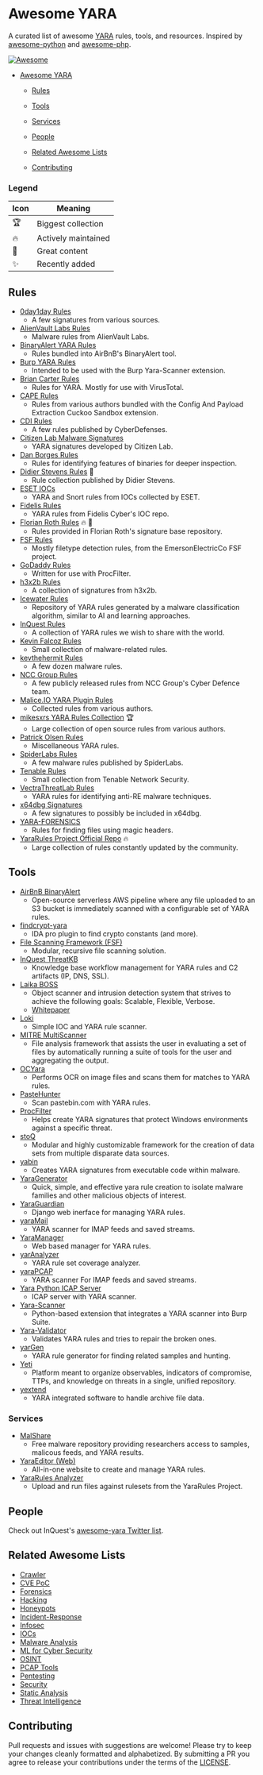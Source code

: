 # Awesome YARA

A curated list of awesome [YARA](https://virustotal.github.io/yara/) rules, tools,
and resources. Inspired by [awesome-python](https://github.com/vinta/awesome-python)
and [awesome-php](https://github.com/ziadoz/awesome-php).


[![Awesome](https://cdn.rawgit.com/sindresorhus/awesome/d7305f38d29fed78fa85652e3a63e154dd8e8829/media/badge.svg)](https://github.com/sindresorhus/awesome)

- [Awesome YARA](#awesome-yara)
   
    - [Rules](#rules)
   
    - [Tools](#tools)
       
    - [Services](#services)
   
    - [People](#people)
   
    - [Related Awesome Lists](#related-awesome-lists)
   
    - [Contributing](#contributing)

### Legend

| Icon | Meaning |
|---|---|
| :trophy: | Biggest collection |
| :fire: | Actively maintained |
| :gem: | Great content |
| :sparkles: | Recently added |

## Rules

* [0day1day Rules](https://github.com/0day1day/yarasigs)
    - A few signatures from various sources.
* [AlienVault Labs Rules](https://github.com/jaimeblasco/AlienvaultLabs/tree/master/malware_analysis)
    - Malware rules from AlienVault Labs.
* [BinaryAlert YARA Rules](https://github.com/airbnb/binaryalert/tree/master/rules)
    - Rules bundled into AirBnB's BinaryAlert tool.
* [Burp YARA Rules](https://github.com/codewatchorg/Burp-Yara-Rules)
    - Intended to be used with the Burp Yara-Scanner extension.
* [Brian Carter Rules](https://github.com/carterb/yararules)
    - Rules for YARA. Mostly for use with VirusTotal.
* [CAPE Rules](https://github.com/ctxis/CAPE/tree/master/data/yara/CAPE)
    - Rules from various authors bundled with the Config And Payload Extraction Cuckoo Sandbox extension.
* [CDI Rules](https://github.com/CyberDefenses/CDI_yara)
    - A few rules published by CyberDefenses.
* [Citizen Lab Malware Signatures](https://github.com/citizenlab/malware-signatures)
    - YARA signatures developed by Citizen Lab.
* [Dan Borges Rules](https://github.com/ahhh/YARA)
    - Rules for identifying features of binaries for deeper inspection.
* [Didier Stevens Rules](https://github.com/DidierStevens/DidierStevensSuite) :gem:
    - Rule collection published by Didier Stevens.
* [ESET IOCs](https://github.com/eset/malware-ioc/)
    - YARA and Snort rules from IOCs collected by ESET.
* [Fidelis Rules](https://github.com/fideliscyber/indicators/tree/master/yararules)
    - YARA rules from Fidelis Cyber's IOC repo.
* [Florian Roth Rules](https://github.com/Neo23x0/signature-base/tree/master/yara) :fire: :gem:
    - Rules provided in Florian Roth's signature base repository.
* [FSF Rules](https://github.com/EmersonElectricCo/fsf/tree/master/fsf-server/yara)
    - Mostly filetype detection rules, from the EmersonElectricCo FSF project.
* [GoDaddy Rules](https://github.com/godaddy/yara-rules)
    - Written for use with ProcFilter.
* [h3x2b Rules](https://github.com/h3x2b/yara-rules)
    - A collection of signatures from h3x2b.
* [Icewater Rules](https://github.com/SupportIntelligence/Icewater)
    - Repository of YARA rules generated by a malware classification algorithm, similar to AI and learning approaches.
* [InQuest Rules](https://github.com/InQuest/yara-rules)
    - A collection of YARA rules we wish to share with the world.
* [Kevin Falcoz Rules](https://github.com/0pc0deFR/YaraRules)
    - Small collection of malware-related rules.
* [kevthehermit Rules](https://github.com/kevthehermit/YaraRules)
    - A few dozen malware rules.
* [NCC Group Rules](https://github.com/nccgroup/Cyber-Defence/tree/master/Signatures/yara)
    - A few publicly released rules from NCC Group's Cyber Defence team.
* [Malice.IO YARA Plugin Rules](https://github.com/malice-plugins/yara/tree/master/rules)
    - Collected rules from various authors.
* [mikesxrs YARA Rules Collection](https://github.com/mikesxrs/Open-Source-YARA-rules) :trophy:
    - Large collection of open source rules from various authors.
* [Patrick Olsen Rules](https://github.com/sysforensics/YaraRules)
    - Miscellaneous YARA rules.
* [SpiderLabs Rules](https://github.com/SpiderLabs/malware-analysis/tree/master/Yara)
    - A few malware rules published by SpiderLabs.
* [Tenable Rules](https://github.com/tenable/yara-rules)
    - Small collection from Tenable Network Security.
* [VectraThreatLab Rules](https://github.com/VectraThreatLab/reyara)
    - YARA rules for identifying anti-RE malware techniques.
* [x64dbg Signatures](https://github.com/x64dbg/yarasigs)
    - A few signatures to possibly be included in x64dbg.
* [YARA-FORENSICS](https://github.com/Xumeiquer/yara-forensics)
    - Rules for finding files using magic headers.
* [YaraRules Project Official Repo](https://github.com/Yara-Rules/rules) :fire:
    - Large collection of rules constantly updated by the community.

## Tools

* [AirBnB BinaryAlert](https://github.com/airbnb/binaryalert)
    - Open-source serverless AWS pipeline where any file uploaded to an S3 bucket is immediately scanned with a configurable set of YARA rules.
* [findcrypt-yara](https://github.com/polymorf/findcrypt-yara)
    - IDA pro plugin to find crypto constants (and more).
* [File Scanning Framework (FSF)](https://github.com/EmersonElectricCo/fsf)
    - Modular, recursive file scanning solution.
* [InQuest ThreatKB](https://github.com/InQuest/ThreatKB)
    - Knowledge base workflow management for YARA rules and C2 artifacts (IP, DNS, SSL).
* [Laika BOSS](https://github.com/lmco/laikaboss)
    - Object scanner and intrusion detection system that strives to achieve the following goals: Scalable, Flexible, Verbose.
    - [Whitepaper](http://lockheedmartin.com/content/dam/lockheed/data/isgs/documents/LaikaBOSS%20Whitepaper.pdf)
* [Loki](https://github.com/Neo23x0/Loki)
    - Simple IOC and YARA rule scanner.
* [MITRE MultiScanner](https://github.com/mitre/multiscanner)
    - File analysis framework that assists the user in evaluating a set of files by automatically running a suite of tools for the user and aggregating the output.
* [OCYara](https://github.com/bandrel/OCyara)
    - Performs OCR on image files and scans them for matches to YARA rules.
* [PasteHunter](https://github.com/kevthehermit/PasteHunter)
    - Scan pastebin.com with YARA rules.
* [ProcFilter](https://github.com/godaddy/procfilter)
    - Helps create YARA signatures that protect Windows environments against a specific threat.
* [stoQ](https://github.com/PUNCH-Cyber/stoq)
    - Modular and highly customizable framework for the creation of data sets from multiple disparate data sources.
* [yabin](https://github.com/AlienVault-OTX/yabin)
    - Creates YARA signatures from executable code within malware.
* [YaraGenerator](https://github.com/Xen0ph0n/YaraGenerator)
    - Quick, simple, and effective yara rule creation to isolate malware families and other malicious objects of interest.
* [YaraGuardian](https://github.com/PUNCH-Cyber/YaraGuardian)
    - Django web inerface for managing YARA rules.
* [yaraMail](https://github.com/kevthehermit/yaraMail)
    - YARA scanner for IMAP feeds and saved streams.
* [YaraManager](https://github.com/kevthehermit/YaraManager)
    - Web based manager for YARA rules.
* [yarAnalyzer](https://github.com/Neo23x0/yarAnalyzer)
    - YARA rule set coverage analyzer.
* [yaraPCAP](https://github.com/kevthehermit/YaraPcap)
    - YARA scanner For IMAP feeds and saved streams.
* [Yara Python ICAP Server](https://github.com/RamadhanAmizudin/python-icap-yara)
    - ICAP server with YARA scanner.
* [Yara-Scanner](https://github.com/PolitoInc/Yara-Scanner)
    - Python-based extension that integrates a YARA scanner into Burp Suite.
* [Yara-Validator](https://github.com/CIRCL/yara-validator)
    - Validates YARA rules and tries to repair the broken ones.
* [yarGen](https://github.com/Neo23x0/yarGen)
    - YARA rule generator for finding related samples and hunting.
* [Yeti](https://github.com/yeti-platform/yeti)
    - Platform meant to organize observables, indicators of compromise, TTPs, and knowledge on threats in a single, unified repository.
* [yextend](https://github.com/BayshoreNetworks/yextend)
    - YARA integrated software to handle archive file data.

### Services

* [MalShare](https://malshare.com/)
    - Free malware repository providing researchers access to samples, malicous feeds, and YARA results.
* [YaraEditor (Web)](https://www.adlice.com/download/yaraeditorweb/)
    - All-in-one website to create and manage YARA rules.
* [YaraRules Analyzer](https://analysis.yararules.com/)
    - Upload and run files against rulesets from the YaraRules Project.

## People

Check out InQuest's [awesome-yara Twitter list](https://twitter.com/InQuest/lists/awesome-yara).

## Related Awesome Lists

* [Crawler](https://github.com/BruceDone/awesome-crawler)
* [CVE PoC](https://github.com/qazbnm456/awesome-cve-poc)
* [Forensics](https://github.com/Cugu/awesome-forensics)
* [Hacking](https://github.com/carpedm20/awesome-hacking)
* [Honeypots](https://github.com/paralax/awesome-honeypots)
* [Incident-Response](https://github.com/meirwah/awesome-incident-response)
* [Infosec](https://github.com/onlurking/awesome-infosec)
* [IOCs](https://github.com/sroberts/awesome-iocs)
* [Malware Analysis](https://github.com/rshipp/awesome-malware-analysis)
* [ML for Cyber Security](https://github.com/jivoi/awesome-ml-for-cybersecurity)
* [OSINT](https://github.com/jivoi/awesome-osint)
* [PCAP Tools](https://github.com/caesar0301/awesome-pcaptools)
* [Pentesting](https://github.com/enaqx/awesome-pentest)
* [Security](https://github.com/sbilly/awesome-security)
* [Static Analysis](https://github.com/mre/awesome-static-analysis)
* [Threat Intelligence](https://github.com/hslatman/awesome-threat-intelligence)

## Contributing

Pull requests and issues with suggestions are welcome! Please try to keep your changes
cleanly formatted and alphabetized. By submitting a PR you agree to release your
contributions under the terms of the [LICENSE](LICENSE).
